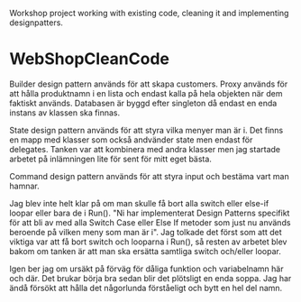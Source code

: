 Workshop project working with existing code, cleaning it and implementing designpatters.

# WebShopCleanCode

Builder design pattern används för att skapa customers.
Proxy används för att hålla produktnamn i en lista och endast kalla på hela objekten när dem faktiskt används.
Databasen är byggd efter singleton då endast en enda instans av klassen ska finnas.

State design pattern används för att styra vilka menyer man är i. Det finns en mapp med klasser som också andvänder state men endast för delegates.
Tanken var att kombinera med andra klasser men jag startade arbetet på inlämningen lite för sent för mitt eget bästa.

Command design pattern används för att styra input och bestäma vart man hamnar.

Jag blev inte helt klar på om man skulle få bort alla switch eller else-if loopar eller bara de i Run(). 
"Ni har implementerat Design Patterns specifikt för att bli av med alla Switch Case eller Else If metoder som just nu används beroende på vilken meny som man är i".
Jag tolkade det först som att det viktiga var att få bort switch och looparna i Run(), så resten av arbetet blev bakom om tanken är att man ska ersätta
samtliga switch och/eller loopar.

Igen ber jag om ursäkt på förväg för dåliga funktion och variabelnamn här och där. Det brukar börja bra sedan blir det plötsligt en enda soppa. Jag har ändå försökt att
hålla det någorlunda förståeligt och bytt en hel del namn.
